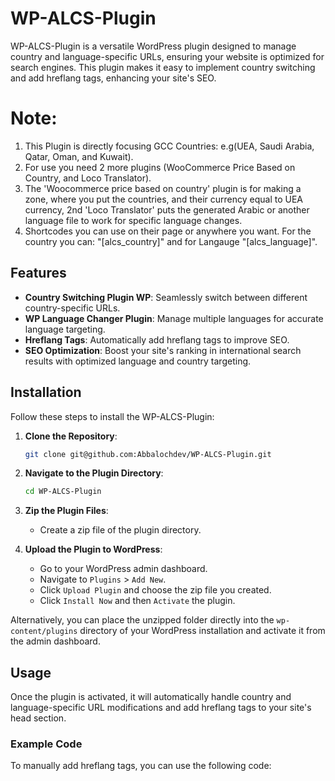 # WP-ALCS-Plugin

WP-ALCS-Plugin is a versatile WordPress plugin designed to manage country and language-specific URLs, ensuring your website is optimized for search engines. This plugin makes it easy to implement country switching and add hreflang tags, enhancing your site's SEO.

# Note:
1. This Plugin is directly focusing GCC Countries: e.g(UEA, Saudi Arabia, Qatar, Oman, and Kuwait).
2. For use you need 2 more plugins (WooCommerce Price Based on Country, and Loco Translator).
3. The 'Woocommerce price based on country' plugin is for making a zone, where you put the countries, and their currency equal to UEA currency,
   2nd 'Loco Translator' puts the generated Arabic or another language file to work for specific language changes.
4. Shortcodes you can use on their page or anywhere you want. For the country you can: "[alcs_country]" and for Langauge "[alcs_language]".

## Features

- **Country Switching Plugin WP**: Seamlessly switch between different country-specific URLs.
- **WP Language Changer Plugin**: Manage multiple languages for accurate language targeting.
- **Hreflang Tags**: Automatically add hreflang tags to improve SEO.
- **SEO Optimization**: Boost your site's ranking in international search results with optimized language and country targeting.

## Installation

Follow these steps to install the WP-ALCS-Plugin:

1. **Clone the Repository**:
    ```sh
    git clone git@github.com:Abbalochdev/WP-ALCS-Plugin.git
    ```

2. **Navigate to the Plugin Directory**:
    ```sh
    cd WP-ALCS-Plugin
    ```

3. **Zip the Plugin Files**: 
   - Create a zip file of the plugin directory.

4. **Upload the Plugin to WordPress**:
   - Go to your WordPress admin dashboard.
   - Navigate to `Plugins` > `Add New`.
   - Click `Upload Plugin` and choose the zip file you created.
   - Click `Install Now` and then `Activate` the plugin.

Alternatively, you can place the unzipped folder directly into the `wp-content/plugins` directory of your WordPress installation and activate it from the admin dashboard.

## Usage

Once the plugin is activated, it will automatically handle country and language-specific URL modifications and add hreflang tags to your site's head section.

### Example Code

To manually add hreflang tags, you can use the following code:

```php
